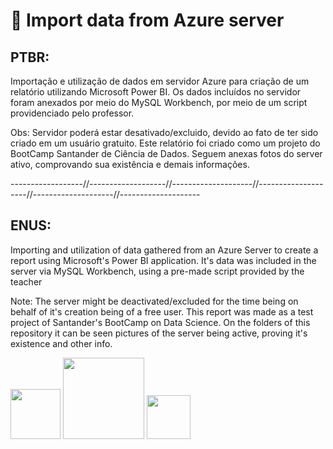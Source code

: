 # :floppy_disk: Import data from Azure server
## PTBR:
Importação e utilização de dados em servidor Azure para criação de um relatório utilizando Microsoft Power BI. Os dados incluídos no servidor foram anexados por meio do MySQL Workbench, por meio de um script providenciado pelo professor.

Obs: Servidor poderá estar desativado/excluido, devido ao fato de ter sido criado em um usuário gratuito. Este relatório foi criado como um projeto do BootCamp Santander de Ciência de Dados.
Seguem anexas fotos do server ativo, comprovando sua existência e demais informações.

------------------//-------------------//--------------------//--------------------//--------------------//--------------------

## ENUS:
Importing and utilization of data gathered from an Azure Server to create a report using Microsoft's Power BI application. It's data was included in the server via MySQL Workbench, using a pre-made script provided by the teacher

Note: The server might be deactivated/excluded for the time being on behalf of it's creation being of a free user. This report was made as a test project of Santander's BootCamp on Data Science.
On the folders of this repository it can be seen pictures of the server being active, proving it's existence and other info.

<code><img width="80" src="https://img.shields.io/badge/PowerBI-F2C811?style=for-the-badge&logo=Power%20BI&logoColor=white"></code>
<code><img width="130" src="https://img.shields.io/badge/Azure_Functions-0062AD?style=for-the-badge&logo=azure-functions&logoColor=white"></code>
<code><img width="70" src="https://img.shields.io/badge/MySQL-005C84?style=for-the-badge&logo=mysql&logoColor=white"></code>
